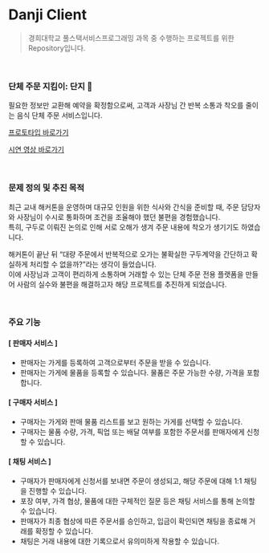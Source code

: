 # Danji Client

> 경희대학교 풀스택서비스프로그래밍 과목 중 수행하는 프로젝트를 위한 Repository입니다.

<br>

### 단체 주문 지킴이: 단지 🫧
필요한 정보만 교환해 예약을 확정함으로써, 고객과 사장님 간 반복 소통과 착오를 줄이는 음식 단체 주문 서비스입니다.  

[프로토타입 바로가기](https://www.figma.com/proto/hGn06ddfoamq17nGg1EcTN/danji?node-id=1-2&t=dpXDFk1PRrgYN6Ua-1)

[시연 영상 바로가기](https://youtu.be/3lI_Xumikg8)

<br>

### 문제 정의 및 추진 목적

최근 교내 해커톤을 운영하며 대규모 인원을 위한 식사와 간식을 준비할 때, 주문 담당자와 사장님이 수시로 통화하며 조건을 조율해야 했던 불편을 경험했습니다.  
특히, 구두로 이뤄진 논의로 인해 서로 오해가 생겨 주문 내용에 착오가 생기기도 하였습니다.

해커톤이 끝난 뒤 “대량 주문에서 반복적으로 오가는 불확실한 구두계약을 간단하고 확실하게 처리할 수 없을까?”라는 생각이 들었습니다.  
이에 사장님과 고객이 편리하게 소통하며 거래할 수 있는 단체 주문 전용 플랫폼을 만들어 사람의 실수와 불편을 해결하고자 해당 프로젝트를 추진하게 되었습니다.

<br>

### 주요 기능

#### [ 판매자 서비스 ]
- 판매자는 가게를 등록하여 고객으로부터 주문을 받을 수 있습니다.
- 판매자는 가게에 물품을 등록할 수 있습니다. 물품은 주문 가능한 수량, 가격을 포함합니다.

#### [ 구매자 서비스 ]
- 구매자는 가게와 판매 물품 리스트를 보고 원하는 가게를 선택할 수 있습니다.
- 구매자는 물품 수량, 가격, 픽업 또는 배달 여부를 포함한 주문서를 판매자에게 신청할 수 있습니다.

#### [ 채팅 서비스 ]
- 구매자가 판매자에게 신청서를 보내면 주문이 생성되고, 해당 주문에 대해 1:1 채팅을 진행할 수 있습니다.
- 포장 여부, 가격 협상, 물품에 대한 구체적인 질문 등은 채팅 서비스를 통해 논의할 수 있습니다.
- 판매자가 최종 협상에 따른 주문서를 승인하고, 입금이 확인되면 채팅을 종료해 거래를 확정할 수 있습니다.
- 채팅은 거래 내용에 대한 기록으로서 유의미하게 작용할 수 있습니다.
